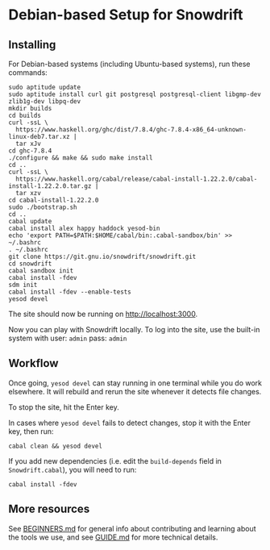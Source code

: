 # Debian-based Setup for Snowdrift

## Installing

For Debian-based systems (including Ubuntu-based systems),
run these commands:

    sudo aptitude update
    sudo aptitude install curl git postgresql postgresql-client libgmp-dev zlib1g-dev libpq-dev
    mkdir builds
    cd builds
    curl -ssL \
      https://www.haskell.org/ghc/dist/7.8.4/ghc-7.8.4-x86_64-unknown-linux-deb7.tar.xz |
      tar xJv
    cd ghc-7.8.4
    ./configure && make && sudo make install
    cd ..
    curl -ssL \
      https://www.haskell.org/cabal/release/cabal-install-1.22.2.0/cabal-install-1.22.2.0.tar.gz |
      tar xzv
    cd cabal-install-1.22.2.0
    sudo ./bootstrap.sh
    cd ..
    cabal update
    cabal install alex happy haddock yesod-bin
    echo 'export PATH=$PATH:$HOME/cabal/bin:.cabal-sandbox/bin' >> ~/.bashrc
    . ~/.bashrc
    git clone https://git.gnu.io/snowdrift/snowdrift.git
    cd snowdrift
    cabal sandbox init
    cabal install -fdev
    sdm init
    cabal install -fdev --enable-tests
    yesod devel

The site should now be running on <http://localhost:3000>.

Now you can play with Snowdrift locally.
To log into the site, use the built-in system with
user: `admin` pass: `admin`

## Workflow

Once going, `yesod devel` can stay running in one terminal while
you do work elsewhere.
It will rebuild and rerun the site whenever it detects file changes.

To stop the site, hit the Enter key.

In cases where `yesod devel` fails to detect changes,
stop it with the Enter key, then run:

    cabal clean && yesod devel

If you add new dependencies (i.e. edit the `build-depends` field in
`Snowdrift.cabal`), you will need to run:

    cabal install -fdev

## More resources

See [BEGINNERS.md](BEGINNERS.md) for general info about contributing
and learning about the tools we use,
and see [GUIDE.md](GUIDE.md) for more technical details.
